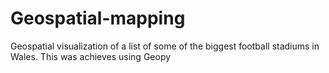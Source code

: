 # Geospatial-mapping
Geospatial visualization of a list of some of the biggest football stadiums in Wales. This was achieves using Geopy 
